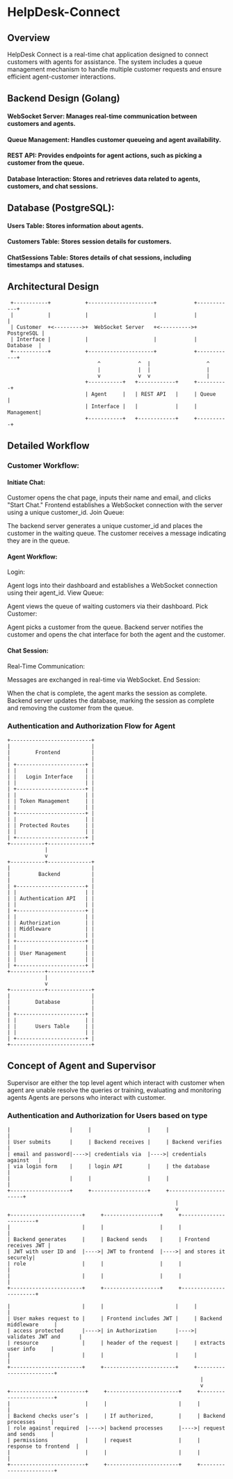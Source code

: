 # HelpDesk-Connect
## Overview
HelpDesk Connect is a real-time chat application designed to connect customers with agents for assistance. The system includes a queue management mechanism to handle multiple customer requests and ensure efficient agent-customer interactions.

## Backend Design (Golang)

####  WebSocket Server: Manages real-time communication between customers and agents.
####  Queue Management: Handles customer queueing and agent availability.
####  REST API: Provides endpoints for agent actions, such as picking a customer from the queue.
####  Database Interaction: Stores and retrieves data related to agents, customers, and chat sessions.


## Database (PostgreSQL):

####  Users Table: Stores information about agents.
####  Customers Table: Stores session details for customers.
####  ChatSessions Table: Stores details of chat sessions, including timestamps and statuses. 

## Architectural Design
```
 +-----------+           +---------------------+            +------------+
 |           |           |                     |            |            |
 | Customer  +<--------->+  WebSocket Server   +<---------->+ PostgreSQL |
 | Interface |           |                     |            |  Database  |
 +-----------+           +---------------------+            +------------+
                             ^            ^  |                  ^
                             |            |  |                  |
                             v            v  v                  |
                         +-----------+   +------------+     +----------+
                         | Agent     |   | REST API   |     | Queue    |
                         | Interface |   |            |     | Management|
                         +-----------+   +------------+     +----------+

```
## Detailed Workflow
### Customer Workflow:

#### Initiate Chat:

Customer opens the chat page, inputs their name and email, and clicks "Start Chat."
Frontend establishes a WebSocket connection with the server using a unique customer_id.
Join Queue:

The backend server generates a unique customer_id and places the customer in the waiting queue.
The customer receives a message indicating they are in the queue.
#### Agent Workflow:

Login:

Agent logs into their dashboard and establishes a WebSocket connection using their agent_id.
View Queue:

Agent views the queue of waiting customers via their dashboard.
Pick Customer:

Agent picks a customer from the queue.
Backend server notifies the customer and opens the chat interface for both the agent and the customer.
####  Chat Session:

Real-Time Communication:

Messages are exchanged in real-time via WebSocket.
End Session:

When the chat is complete, the agent marks the session as complete.
Backend server updates the database, marking the session as complete and removing the customer from the queue.


### Authentication and Authorization Flow for Agent
```
+--------------------------+
|                          |
|        Frontend          |
|                          |
| +----------------------+ |
| |                      | |
| |   Login Interface    | |
| |                      | |
| +----------------------+ |
| |                      | |
| | Token Management     | |
| |                      | |
| +----------------------+ |
| |                      | |
| | Protected Routes     | |
| |                      | |
| +----------------------+ |
+-----------+--------------+
            |
            v
+-----------+--------------+
|                          |
|         Backend          |
|                          |
| +----------------------+ |
| |                      | |
| | Authentication API   | |
| |                      | |
| +----------------------+ |
| |                      | |
| | Authorization        | |
| | Middleware           | |
| |                      | |
| +----------------------+ |
| |                      | |
| | User Management      | |
| |                      | |
| +----------------------+ |
+-----------+--------------+
            |
            v
+-----------+--------------+
|                          |
|        Database          |
|                          |
| +----------------------+ |
| |                      | |
| |      Users Table     | |
| |                      | |
| +----------------------+ |
+--------------------------+
```
## Concept of Agent and Supervisor
Supervisor are either the top level agent which interact with customer when agent are unable resolve the queries or training, evaluating and monitoring agents
Agents are persons who interact with customer.
###  Authentication and Authorization for Users based on type
```+-------------------+     +------------------+     +-----------------------+
|                   |     |                  |     |                       |
| User submits      |     | Backend receives |     | Backend verifies      |
| email and password|---->| credentials via  |---->| credentials against   |
| via login form    |     | login API        |     | the database          |
|                   |     |                  |     |                       |
+-------------------+     +------------------+     +-----------------------+
                                                      |
                                                      v
+-----------------------+     +------------------+     +-----------------------+
|                       |     |                  |     |                       |
| Backend generates     |     | Backend sends    |     | Frontend receives JWT |
| JWT with user ID and  |---->| JWT to frontend  |---->| and stores it securely|
| role                  |     |                  |     |                       |
|                       |     |                  |     |                       |
+-----------------------+     +------------------+     +-----------------------+
```
``` +-----------------------+     +-----------------------+     +------------------------+
|                       |     |                       |     |                        |
| User makes request to |     | Frontend includes JWT |     | Backend middleware     |
| access protected      |---->| in Authorization      |---->| validates JWT and      |
| resource              |     | header of the request |     | extracts user info     |
|                       |     |                       |     |                        |
+-----------------------+     +-----------------------+     +------------------------+
                                                              |
                                                              v
+------------------------+     +-----------------------+     +-----------------------+
|                        |     |                       |     |                       |
| Backend checks user’s  |     | If authorized,        |     | Backend processes     |
| role against required  |---->| backend processes     |---->| request and sends     |
| permissions            |     | request               |     | response to frontend  |
|                        |     |                       |     |                       |
+------------------------+     +-----------------------+     +-----------------------+
```
